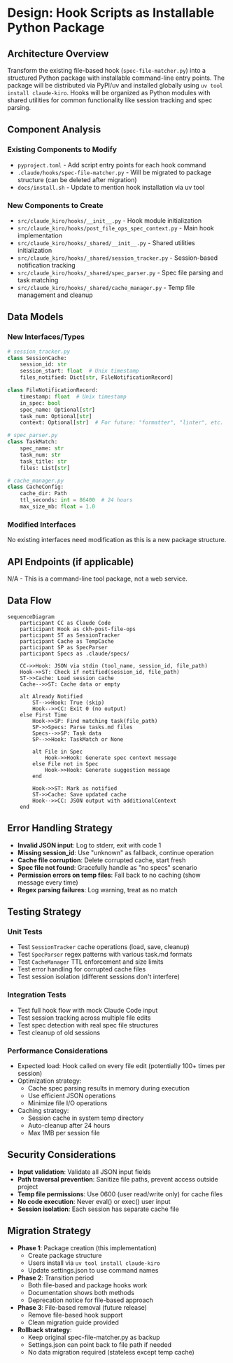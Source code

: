 # Design: Hook Scripts as Installable Python Package

## Architecture Overview
Transform the existing file-based hook (`spec-file-matcher.py`) into a structured Python package with installable command-line entry points. The package will be distributed via PyPI/uv and installed globally using `uv tool install claude-kiro`. Hooks will be organized as Python modules with shared utilities for common functionality like session tracking and spec parsing.

## Component Analysis

### Existing Components to Modify
- `pyproject.toml` - Add script entry points for each hook command
- `.claude/hooks/spec-file-matcher.py` - Will be migrated to package structure (can be deleted after migration)
- `docs/install.sh` - Update to mention hook installation via uv tool

### New Components to Create
- `src/claude_kiro/hooks/__init__.py` - Hook module initialization
- `src/claude_kiro/hooks/post_file_ops_spec_context.py` - Main hook implementation
- `src/claude_kiro/hooks/_shared/__init__.py` - Shared utilities initialization
- `src/claude_kiro/hooks/_shared/session_tracker.py` - Session-based notification tracking
- `src/claude_kiro/hooks/_shared/spec_parser.py` - Spec file parsing and task matching
- `src/claude_kiro/hooks/_shared/cache_manager.py` - Temp file management and cleanup

## Data Models

### New Interfaces/Types

```python
# session_tracker.py
class SessionCache:
    session_id: str
    session_start: float  # Unix timestamp
    files_notified: Dict[str, FileNotificationRecord]

class FileNotificationRecord:
    timestamp: float  # Unix timestamp
    in_spec: bool
    spec_name: Optional[str]
    task_num: Optional[str]
    context: Optional[str]  # For future: "formatter", "linter", etc.

# spec_parser.py
class TaskMatch:
    spec_name: str
    task_num: str
    task_title: str
    files: List[str]

# cache_manager.py
class CacheConfig:
    cache_dir: Path
    ttl_seconds: int = 86400  # 24 hours
    max_size_mb: float = 1.0
```

### Modified Interfaces
No existing interfaces need modification as this is a new package structure.

## API Endpoints (if applicable)
N/A - This is a command-line tool package, not a web service.

## Data Flow

```mermaid
sequenceDiagram
    participant CC as Claude Code
    participant Hook as ckh-post-file-ops
    participant ST as SessionTracker
    participant Cache as TempCache
    participant SP as SpecParser
    participant Specs as .claude/specs/

    CC->>Hook: JSON via stdin (tool_name, session_id, file_path)
    Hook->>ST: Check if notified(session_id, file_path)
    ST->>Cache: Load session cache
    Cache-->>ST: Cache data or empty

    alt Already Notified
        ST-->>Hook: True (skip)
        Hook-->>CC: Exit 0 (no output)
    else First Time
        Hook->>SP: Find matching task(file_path)
        SP->>Specs: Parse tasks.md files
        Specs-->>SP: Task data
        SP-->>Hook: TaskMatch or None

        alt File in Spec
            Hook->>Hook: Generate spec context message
        else File not in Spec
            Hook->>Hook: Generate suggestion message
        end

        Hook->>ST: Mark as notified
        ST->>Cache: Save updated cache
        Hook-->>CC: JSON output with additionalContext
    end
```

## Error Handling Strategy
- **Invalid JSON input**: Log to stderr, exit with code 1
- **Missing session_id**: Use "unknown" as fallback, continue operation
- **Cache file corruption**: Delete corrupted cache, start fresh
- **Spec file not found**: Gracefully handle as "no specs" scenario
- **Permission errors on temp files**: Fall back to no caching (show message every time)
- **Regex parsing failures**: Log warning, treat as no match

## Testing Strategy

### Unit Tests
- Test `SessionTracker` cache operations (load, save, cleanup)
- Test `SpecParser` regex patterns with various task.md formats
- Test `CacheManager` TTL enforcement and size limits
- Test error handling for corrupted cache files
- Test session isolation (different sessions don't interfere)

### Integration Tests
- Test full hook flow with mock Claude Code input
- Test session tracking across multiple file edits
- Test spec detection with real spec file structures
- Test cleanup of old sessions

### Performance Considerations
- Expected load: Hook called on every file edit (potentially 100+ times per session)
- Optimization strategy:
  - Cache spec parsing results in memory during execution
  - Use efficient JSON operations
  - Minimize file I/O operations
- Caching strategy:
  - Session cache in system temp directory
  - Auto-cleanup after 24 hours
  - Max 1MB per session file

## Security Considerations
- **Input validation**: Validate all JSON input fields
- **Path traversal prevention**: Sanitize file paths, prevent access outside project
- **Temp file permissions**: Use 0600 (user read/write only) for cache files
- **No code execution**: Never eval() or exec() user input
- **Session isolation**: Each session has separate cache file

## Migration Strategy
- **Phase 1**: Package creation (this implementation)
  - Create package structure
  - Users install via `uv tool install claude-kiro`
  - Update settings.json to use command names
- **Phase 2**: Transition period
  - Both file-based and package hooks work
  - Documentation shows both methods
  - Deprecation notice for file-based approach
- **Phase 3**: File-based removal (future release)
  - Remove file-based hook support
  - Clean migration guide provided
- **Rollback strategy**:
  - Keep original spec-file-matcher.py as backup
  - Settings.json can point back to file path if needed
  - No data migration required (stateless except temp cache)